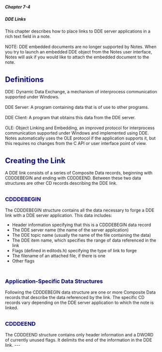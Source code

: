 ##### Chapter 7-4
##### DDE Links

This chapter describes how to place links to DDE server applications in a rich text field in a note.<br>
<br>
NOTE: DDE embedded documents are no longer supported by Notes. When you try to launch an embedded DDE object from the Notes user interface, Notes will ask if you would like to attach the embedded document to the note.<br>
<br>
<br>
<b><font size="5" color="#000080">Definitions</font></b><br>
<br>
DDE: Dynamic Data Exchange, a mechanism of interprocess communication supported under Windows.<br>
<br>
DDE Server: A program containing data that is of use to other programs.<br>
<br>
DDE Client: A program that obtains this data from the DDE server.<br>
<br>
OLE: Object Linking and Embedding, an improved protocol for interprocess communication supported under Windows and implemented using DDE. Notes automatically uses the OLE protocol if the application supports it, but this requires no changes from the C API or user interface point of view.<br>
<br>
<br>
<b><font size="5" color="#000080">Creating the Link</font></b><br>
<br>
A DDE link consists of a series of Composite Data records, beginning with CDDDEBEGIN and ending with CDDDEEND. Between these two data structures are other CD records describing the DDE link. <br>
<br>
<br>
<b><font size="4" color="#000080">CDDDEBEGIN</font></b><br>
<br>
The CDDDEBEGIN structure contains all the data necessary to forge a DDE link with a DDE server application. This data includes:<br>

<ul type="disc">
<li>Header information specifying that this is a CDDDEBEGIN data record
<li>The DDE server name (the name of the server application)
<li>The DDE topic name (usually the name of the file containing the data)
<li>The DDE item name, which specifies the range of data referenced in the link
<li>Flags (defined in editods.h) specifying the type of link to forge
<li>The filename of an attached file, if there is one
<li>Other flags</ul>
<br>
<br>
<b><font size="4" color="#000080">Application-Specific Data Structures</font></b><br>
<br>
Following the CDDDEBEGIN data structure are one or more Composite Data records that describe the data referenced by the link. The specific CD records vary depending on the DDE server application to which the note is linked.<br>
<br>
<br>
<b><font size="4" color="#000080">CDDDEEND</font></b><br>
<br>
The CDDDEEND structure contains only header information and a DWORD of currently unused flags. It delimits the end of the information in the DDE link.
---
